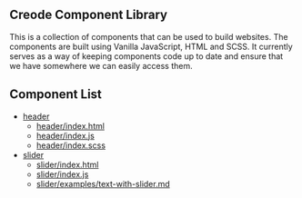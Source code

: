 ## Creode Component Library
This is a collection of components that can be used to build websites. The components are built using Vanilla JavaScript, HTML and SCSS. It currently serves as a way of keeping components code up to date and ensure that we have somewhere we can easily access them.

<!-- COMPONENT LIST START -->

## Component List

- [header](./header.md?id=header)
  - [header/index.html](./header.md?id=headerindexhtml)
  - [header/index.js](./header.md?id=headerindexjs)
  - [header/index.scss](./header.md?id=headerindexscss)
- [slider](./slider.md?id=slider)
  - [slider/index.html](./slider.md?id=sliderindexhtml)
  - [slider/index.js](./slider.md?id=sliderindexjs)
  - [slider/examples/text-with-slider.md](./slider.md?id=sliderexamplestext-with-slidermd)

<!-- COMPONENT LIST END -->
